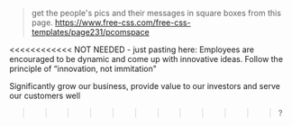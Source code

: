 >  get the people's  pics and their messages in square boxes from this page.
https://www.free-css.com/free-css-templates/page231/pcomspace

>


<<<<<<<<<<<<
NOT NEEDED - just pasting here:
Employees are encouraged to be dynamic and come up with innovative ideas. Follow the principle of “innovation, not immitation"

Significantly grow our business, provide value to our investors and serve our customers well
>>>>>>>>>>>>?
